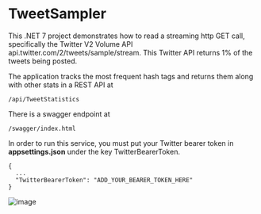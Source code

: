 # TweetSampler

This .NET 7 project demonstrates how to read a streaming http GET call, specifically the Twitter V2 Volume API api.twitter.com/2/tweets/sample/stream. This Twitter API returns 1% of the tweets being posted.

The application tracks the most frequent hash tags and returns them along with other stats in a REST API at

```
/api/TweetStatistics
```

There is a swagger endpoint at 

```
/swagger/index.html
```

In order to run this service, you must put your Twitter bearer token in **appsettings.json** under the key TwitterBearerToken.

```
{
  ...
  "TwitterBearerToken": "ADD_YOUR_BEARER_TOKEN_HERE"
}
```

![image](https://user-images.githubusercontent.com/10542297/211940854-540b53a3-d7ad-4756-96ac-ab31b6e45ce6.png)
